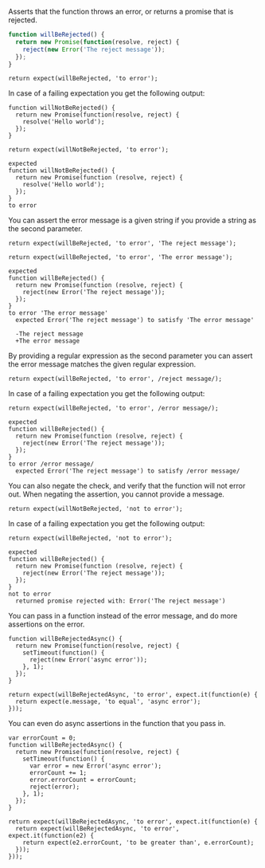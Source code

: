 Asserts that the function throws an error, or returns a promise that
is rejected.

```js
function willBeRejected() {
  return new Promise(function(resolve, reject) {
    reject(new Error('The reject message'));
  });
}
```

```js#async:true
return expect(willBeRejected, 'to error');
```

In case of a failing expectation you get the following output:

```js#async:true
function willNotBeRejected() {
  return new Promise(function(resolve, reject) {
    resolve('Hello world');
  });
}

return expect(willNotBeRejected, 'to error');
```

```output
expected
function willNotBeRejected() {
  return new Promise(function (resolve, reject) {
    resolve('Hello world');
  });
}
to error
```

You can assert the error message is a given string if you provide a
string as the second parameter.

```js#async:true
return expect(willBeRejected, 'to error', 'The reject message');
```

```js#async:true
return expect(willBeRejected, 'to error', 'The error message');
```

```output
expected
function willBeRejected() {
  return new Promise(function (resolve, reject) {
    reject(new Error('The reject message'));
  });
}
to error 'The error message'
  expected Error('The reject message') to satisfy 'The error message'

  -The reject message
  +The error message
```

By providing a regular expression as the second parameter you can
assert the error message matches the given regular expression.

```js#async:true
return expect(willBeRejected, 'to error', /reject message/);
```

In case of a failing expectation you get the following output:

```js#async:true
return expect(willBeRejected, 'to error', /error message/);
```

```output
expected
function willBeRejected() {
  return new Promise(function (resolve, reject) {
    reject(new Error('The reject message'));
  });
}
to error /error message/
  expected Error('The reject message') to satisfy /error message/
```

You can also negate the check, and verify that the function will not
error out. When negating the assertion, you cannot provide a message.

```js#async:true
return expect(willNotBeRejected, 'not to error');
```

In case of a failing expectation you get the following output:

```js#async:true
return expect(willBeRejected, 'not to error');
```

```output
expected
function willBeRejected() {
  return new Promise(function (resolve, reject) {
    reject(new Error('The reject message'));
  });
}
not to error
  returned promise rejected with: Error('The reject message')
```

You can pass in a function instead of the error message, and do more
assertions on the error.

```js#async:true
function willBeRejectedAsync() {
  return new Promise(function(resolve, reject) {
    setTimeout(function() {
      reject(new Error('async error'));
    }, 1);
  });
}

return expect(willBeRejectedAsync, 'to error', expect.it(function(e) {
  return expect(e.message, 'to equal', 'async error');
}));
```

You can even do async assertions in the function that you pass in.

```js#async:true
var errorCount = 0;
function willBeRejectedAsync() {
  return new Promise(function(resolve, reject) {
    setTimeout(function() {
      var error = new Error('async error');
      errorCount += 1;
      error.errorCount = errorCount;
      reject(error);
    }, 1);
  });
}

return expect(willBeRejectedAsync, 'to error', expect.it(function(e) {
  return expect(willBeRejectedAsync, 'to error', expect.it(function(e2) {
    return expect(e2.errorCount, 'to be greater than', e.errorCount);
  }));
}));
```
